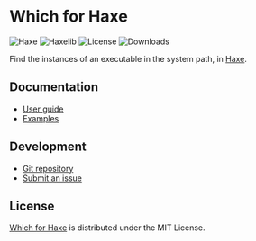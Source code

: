 # Which for Haxe
![Haxe](https://badgen.net/badge/haxe/%3E%3D4.3.0/green) ![Haxelib](https://badgen.net/haxelib/v/which) ![License](https://badgen.net/haxelib/license/which) ![Downloads](https://badgen.net/haxelib/d/which)

Find the instances of an executable in the system path, in [Haxe](https://haxe.org).

## Documentation
- [User guide](https://github.com/cedx/which.hx/wiki)
- [Examples](https://github.com/cedx/which.hx/tree/main/example)

## Development
- [Git repository](https://github.com/cedx/which.hx)
- [Submit an issue](https://github.com/cedx/which.hx/issues)

## License
[Which for Haxe](https://github.com/cedx/which.hx) is distributed under the MIT License.
